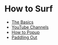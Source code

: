 # How to Surf

* [The Basics](basics/)
* [YouTube Channels](youtube/)
* [How to Popup](popup/)
* [Paddling Out](paddling-out/)

